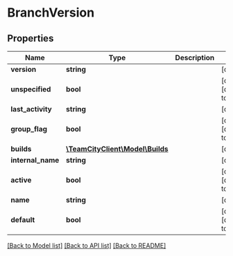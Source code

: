 # BranchVersion

## Properties
Name | Type | Description | Notes
------------ | ------------- | ------------- | -------------
**version** | **string** |  | [optional] 
**unspecified** | **bool** |  | [optional] [default to false]
**last_activity** | **string** |  | [optional] 
**group_flag** | **bool** |  | [optional] [default to false]
**builds** | [**\TeamCityClient\Model\Builds**](Builds.md) |  | [optional] 
**internal_name** | **string** |  | [optional] 
**active** | **bool** |  | [optional] [default to false]
**name** | **string** |  | [optional] 
**default** | **bool** |  | [optional] [default to false]

[[Back to Model list]](../README.md#documentation-for-models) [[Back to API list]](../README.md#documentation-for-api-endpoints) [[Back to README]](../README.md)


